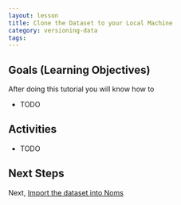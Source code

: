 ```yaml
---
layout: lesson
title: Clone the Dataset to your Local Machine
category: versioning-data
tags:
---
```


## Goals (Learning Objectives)

After doing this tutorial you will know how to

* TODO

## Activities

* TODO

## Next Steps

Next, [Import the dataset into Noms](../import-the-dataset-into-noms)
